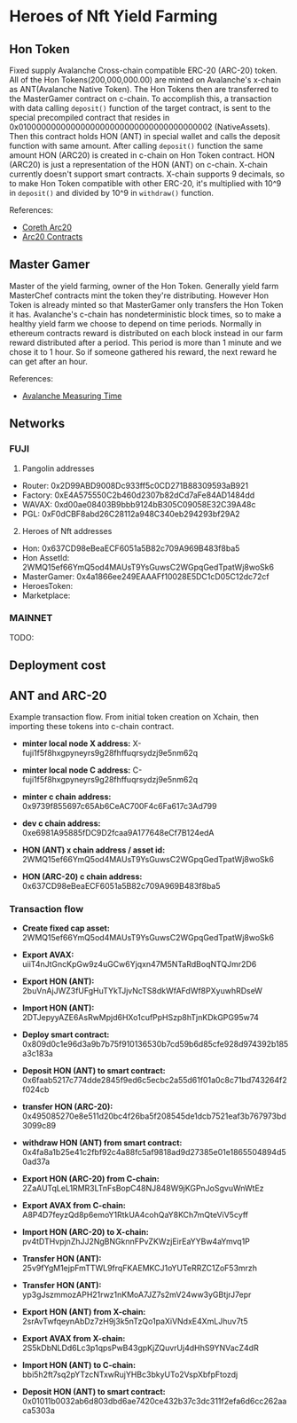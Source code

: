 # Heroes of Nft Yield Farming
## Hon Token
Fixed supply Avalanche Cross-chain compatible ERC-20 (ARC-20) token.
All of the Hon Tokens(200,000,000.00) are minted on Avalanche's x-chain as ANT(Avalanche Native Token).
The Hon Tokens then are transferred to the MasterGamer contract on c-chain. 
To accomplish this, a transaction with data calling `deposit()` function of the target contract,
is sent to the special precompiled contract that resides in 0x0100000000000000000000000000000000000002 (NativeAssets).
Then this contract holds HON (ANT) in special wallet and calls the deposit function with same amount.
After calling `deposit()` function the same amount HON (ARC20) is created in c-chain on Hon Token contract.
HON (ARC20) is just a representation of the HON (ANT) on c-chain. X-chain currently doesn't support smart contracts.
X-chain supports 9 decimals, so to make Hon Token compatible with other ERC-20, it's multiplied with 10^9 in `deposit()`
and divided by 10^9 in `withdraw()` function.

References:
* [Coreth Arc20](https://docs.avax.network/build/references/coreth-arc20s)
* [Arc20 Contracts](https://github.com/ava-labs/wrapped-assets/tree/arc20-contracts)

## Master Gamer
Master of the yield farming, owner of the Hon Token. Generally yield farm MasterChef contracts mint the token
they're distributing. However Hon Token is already minted so that MasterGamer only transfers the Hon Token it has.
Avalanche's c-chain has nondeterministic block times, so to make a healthy yield farm we choose to depend on 
time periods. Normally in ethereum contracts reward is distributed on each block instead in our farm 
reward distributed after a period. This period is more than 1 minute and we chose it to 1 hour. So if someone
gathered his reward, the next reward he can get after an hour.

References:
* [Avalanche Measuring Time](https://support.avax.network/en/articles/5106526-measuring-time-in-smart-contracts)


## Networks

### FUJI
1. Pangolin addresses
  * Router: 0x2D99ABD9008Dc933ff5c0CD271B88309593aB921
  * Factory: 0xE4A575550C2b460d2307b82dCd7aFe84AD1484dd
  * WAVAX: 0xd00ae08403B9bbb9124bB305C09058E32C39A48c
  * PGL: 0xF0dCBF8abd26C28112a948C340eb294293bf29A2
2. Heroes of Nft addresses
  * Hon: 0x637CD98eBeaECF6051a5B82c709A969B483f8ba5
  * Hon AssetId: 2WMQ15ef66YmQ5od4MAUsT9YsGuwsC2WGpqGedTpatWj8woSk6
  * MasterGamer: 0x4a1866ee249EAAAFf10028E5DC1cD05C12dc72cf
  * HeroesToken: 
  * Marketplace: 

### MAINNET
TODO:

## Deployment cost


## ANT and ARC-20
Example transaction flow. From initial token creation on Xchain, 
then importing these tokens into c-chain contract.

+ **minter local node X address:** X-fuji1f5f8hxgpyneyrs9g28fhffuqrsydzj9e5nm62q
+ **minter local node C address:** C-fuji1f5f8hxgpyneyrs9g28fhffuqrsydzj9e5nm62q
+ **minter c chain address:** 0x9739f855697c65Ab6CeAC700F4c6Fa617c3Ad799
+ **dev c chain address:** 0xe6981A95885fDC9D2fcaa9A177648eCf7B124edA

+ **HON (ANT) x chain address / asset id:** 2WMQ15ef66YmQ5od4MAUsT9YsGuwsC2WGpqGedTpatWj8woSk6
+ **HON (ARC-20) c chain address:** 0x637CD98eBeaECF6051a5B82c709A969B483f8ba5

### Transaction flow
+ **Create fixed cap asset:** 2WMQ15ef66YmQ5od4MAUsT9YsGuwsC2WGpqGedTpatWj8woSk6
+ **Export AVAX:** uiiT4nJtGncKpGw9z4uGCw6Yjqxn47M5NTaRdBoqNTQJmr2D6
+ **Export HON (ANT):** 2buVnAjJWZ3fUFgHuTYkTJjvNcTS8dkWfAFdWf8PXyuwhRDseW
+ **Import HON (ANT):** 2DTJepyyAZE6AsRwMpjd6HXo1cufPpHSzp8hTjnKDkGPG95w74
+ **Deploy smart contract:** 0x809d0c1e96d3a9b7b75f910136530b7cd59b6d85cfe928d974392b185a3c183a
+ **Deposit HON (ANT) to smart contract:** 0x6faab5217c774dde2845f9ed6c5ecbc2a55d61f01a0c8c71bd743264f2f024cb


+ **transfer HON (ARC-20):** 0x495085270e8e511d20bc4f26ba5f208545de1dcb7521eaf3b767973bd3099c89
+ **withdraw HON (ANT) from smart contract:** 0x4fa8a1b25e41c2fbf92c4a88fc5af9818ad9d27385e01e1865504894d50ad37a
+ **Export HON (ARC-20) from C-chain:** 2ZaAUTqLeL1RMR3LTnFsBopC48NJ848W9jKGPnJoSgvuWnWtEz
+ **Export AVAX from C-chain:** A8P4D7feyzQd8p6emoY1RtkUA4cohQaY8KCh7mQteViV5cyff
+ **Import HON (ARC-20) to X-chain:** pv4tDTHvpjnZhJJ2NgBNGknnFPvZKWzjEirEaYYBw4aYmvq1P

+ **Transfer HON (ANT):** 25v9fYgM1ejpFmTTWL9frqFKAEMKCJ1oYUTeRRZC1ZoF53mrzh
+ **Transfer HON (ANT):** yp3gJszmmozAPH21rwz1nKMoA7JZ7s2mV24ww3yGBtjrJ7epr

+ **Export HON (ANT) from X-chain:** 2srAvTwfqeynAbDz7zH9j3k5nTzQo1paXiVNdxE4XmLJhuv7t5
+ **Export AVAX from X-chain:** 2S5kDbNLDd6Lc3p1qpsPwB43gpKjZQuvrUj4dHhS9YNVacZ4dR
+ **Import HON (ANT) to C-chain:** bbi5h2ft7sq2pYTzcNTxwRujYHBc3bkyUTo2VspXbfpFtozdj
+ **Deposit HON (ANT) to smart contract:** 0x01011b0032ab6d803dbd6ae7420ce432b37c3dc311f2efa6d6cc262aaca5303a




